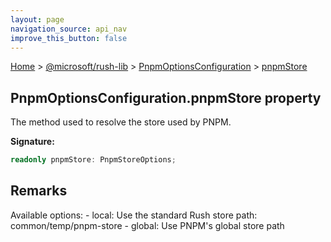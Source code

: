 ```yaml
---
layout: page
navigation_source: api_nav
improve_this_button: false
---
```



[Home](./index.md) &gt; [@microsoft/rush-lib](./rush-lib.md) &gt; [PnpmOptionsConfiguration](./rush-lib.pnpmoptionsconfiguration.md) &gt; [pnpmStore](./rush-lib.pnpmoptionsconfiguration.pnpmstore.md)

## PnpmOptionsConfiguration.pnpmStore property

The method used to resolve the store used by PNPM.

<b>Signature:</b>

```typescript
readonly pnpmStore: PnpmStoreOptions;
```

## Remarks

Available options: - local: Use the standard Rush store path: common/temp/pnpm-store - global: Use PNPM's global store path
